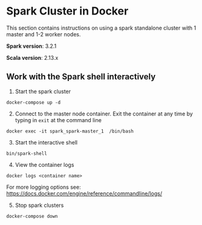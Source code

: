 # Spark Cluster in Docker
This section contains instructions on using a spark standalone cluster with 1 master and 1-2 worker nodes.

**Spark version**: 3.2.1

**Scala version**: 2.13.x

## Work with the Spark shell interactively
1. Start the spark cluster
```
docker-compose up -d

```

2. Connect to the master node container. Exit the container at any time by typing in ```exit``` at the command line
```
docker exec -it spark_spark-master_1  /bin/bash
```

3. Start the interactive shell
```
bin/spark-shell
```

4. View the container logs
```
docker logs <container name>
```
For more logging options see: https://docs.docker.com/engine/reference/commandline/logs/


5. Stop spark clusters
```
docker-compose down
```


